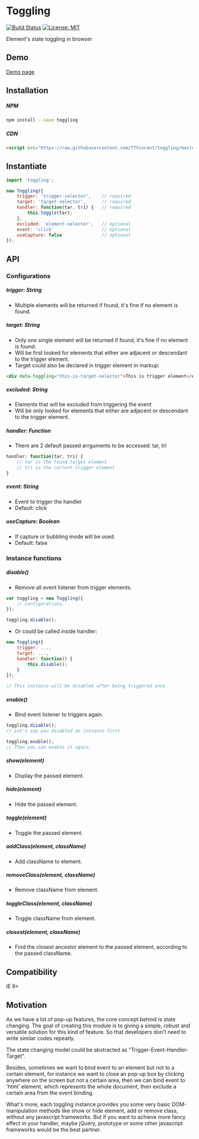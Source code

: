 # Toggling

[![Build Status](https://travis-ci.org/77Vincent/toggling.svg?branch=master)](https://travis-ci.org/77Vincent/toggling)
[![License: MIT](https://img.shields.io/badge/License-MIT-yellow.svg)](https://opensource.org/licenses/MIT)

Element's state toggling in browser

## Demo
<a href="http://www.77webtech.com/toggling/">Demo page</a>

## Installation
##### NPM

```sh
npm install --save toggling
```

##### CDN

```html
<script src="https://raw.githubusercontent.com/77Vincent/toggling/master/toggling.min.js"></script>
```

## Instantiate

```js
import 'toggling';

new Toggling({
    trigger: 'trigger-selector',    // required
    target: 'target-selector',      // required
    handler: function(tar, tri) {   // required
        this.toggle(tar);
    },
    excluded: 'element-selector',   // optional
    event: 'click'                  // optional
    useCapture: false               // optional
});
```

## API

### Configurations
##### trigger: String
* Multiple elements will be returned if found, it's fine if no element is found.

##### target: String
* Only one single element will be returned if found, it's fine if no element is found.
* Will be first looked for elements that either are adjacent or descendant to the trigger element.
* Target could also be declared in trigger element in markup:

```html
<div data-toggling="this-is-target-selector">This is trigger element</div>
```

##### excluded: String
* Elements that will be excluded from triggering the event
* Will be only looked for elements that either are adjacent or descendant to the trigger element.

##### handler: Function
* There are 2 default passed arrguments to be accessed: tar, tri

```js
handler: function(tar, tri) {
    // tar is the found target element
    // tri is the current trigger element
}
```

##### event: String
* Event to trigger the handler
* Default: click

##### useCapture: Boolean
* If capture or bubbling mode will be used.
* Default: false

### Instance functions
##### disable()
* Remove all event listener from trigger elements.

```js
var toggling = new Toggling({
    // configurations...
});

toggling.disable();
```

* Or could be called inside handler:

```js
new Toggling({
    trigger: ...,
    target: ...,
    handler: function() {
        this.disable(); 
    }
});

// This instance will be disabled after being triggered once.
```

##### enable()
* Bind event listener to triggers again.

```js
toggling.disable();
// Let's say you disabled an instance first

toggling.enable();
// Then you can enable it again.
```

##### show(element)
* Display the passed element.

##### hide(element)
* Hide the passed element.

##### toggle(element)
* Toggle the passed element.

##### addClass(element, className)
* Add className to element.

##### removeClass(element, className)
* Remove className from element.

##### toggleClass(element, className)
* Toggle className from element.

##### closest(element, className)
* Find the closest ancestor element to the passed element, according to the passed className.

## Compatibility
IE 9+

## Motivation
As we have a lot of pop-up features, the core concept behind is state changing. The goal of creating this module is to giving a simple, robust and versatile solution for this kind of feature. So that developers don't need to write similar codes repeatly. 

The state changing model could be abstracted as "Trigger-Event-Handler-Target". 

Besides, sometimes we want to bind event to an element but not to a certain element, for instance we want to close an pop-up box by clicking anywhere on the screen but not a certain area, then we can bind event to 'html' element, which represents the whole document, then exclude a certain area from the event binding.

What's more, each toggling instance provides you some very basic DOM-manipulation methods like show or hide element, add or remove class, without any javascript frameworks. But if you want to achieve more fancy effect in your handler, maybe jQuery, prototype or some other javascript frameworks would be the best partner.
